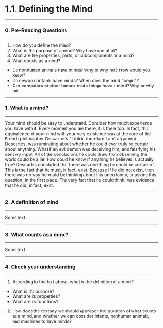 # 1.1. Defining the Mind

---
### 0. Pre-Reading Questions

---
 1. How do you define the mind?
 2. What is the purpose of a mind? Why have one at all?
 3. What are the properties, parts, or subcomponents or a mind?
 4. What counts as a mind?
  - Do nonhuman animals have minds? Why or why not? How would you know?
  - Do newborn infants have minds? When does the mind "begin"?
  - Can computers or other human-made things have a mind? Why or why not.



---
### 1. What is a mind?

---
Your mind should be easy to understand. Consider how much experience you have with it. 
Every moment you are there, it is there too. 
In fact, this equivalence of your mind with your very existence was at the core of the French philosopher Descartes’s "I think, therefore I am" argument.
Descartes, was ruminating about whether he could ever truly be certain about anything. 
What if an evil demon was deceiving him, and falsifying his sensory input. 
All of the conclusions he could draw from observing the world could be a lie!
How could he know if anything he believes is actually true?
Descartes concluded that there was one thing he could be certain of.
This is the fact that he must, in fact, exist. 
Because if he did not exist, then there was no way he could be thinking about this uncertainty, or asking this question, in the first place.
The very fact that he could think, was evidence that he did, in fact, exist.

---
### 2. A definition of mind

---
Some text

---
### 3. What counts as a mind?

---
Some text

--- 
### 4. Check your understanding

---
 1. According to the text above, what is the definition of a mind?
 - What is it's purpose?
 - What are its properties?
 - What are its functions?

 2. How does the text say we should approach the question of what counts as a mind, and whether we can consider infants,
 nonhuman animals, and machines to have minds?


